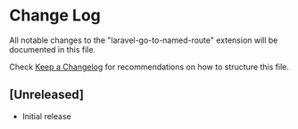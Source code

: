 # Change Log

All notable changes to the "laravel-go-to-named-route" extension will be documented in this file.

Check [Keep a Changelog](http://keepachangelog.com/) for recommendations on how to structure this file.

## [Unreleased]

- Initial release
